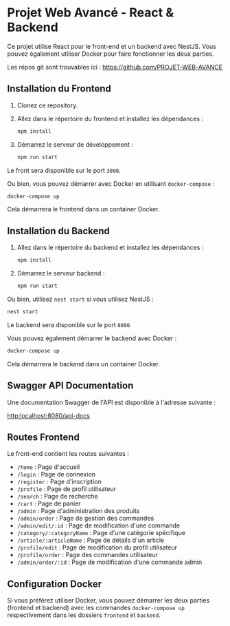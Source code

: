 # Projet Web Avancé - React & Backend

Ce projet utilise React pour le front-end et un backend avec NestJS. Vous pouvez également utiliser Docker pour faire fonctionner les deux parties.

Les répos git sont trouvables ici : https://github.com/PROJET-WEB-AVANCE

## Installation du Frontend

1. Clonez ce repository.

2. Allez dans le répertoire du frontend et installez les dépendances :

   ```bash
   npm install
   ```

3. Démarrez le serveur de développement :

   ```bash
   npm run start
   ```

Le front sera disponible sur le port `3000`.

Ou bien, vous pouvez démarrer avec Docker en utilisant `docker-compose` :

   ```bash
   docker-compose up
   ```

Cela démarrera le frontend dans un container Docker.

## Installation du Backend

1. Allez dans le répertoire du backend et installez les dépendances :

   ```bash
   npm install
   ```

2. Démarrez le serveur backend :

   ```bash
   npm run start
   ```

Ou bien, utilisez `nest start` si vous utilisez NestJS :

   ```bash
   nest start
   ```

Le backend sera disponible sur le port `8080`.

Vous pouvez également démarrer le backend avec Docker :

   ```bash
   docker-compose up
   ```

Cela démarrera le backend dans un container Docker.

## Swagger API Documentation

Une documentation Swagger de l'API est disponible à l'adresse suivante :

[http:localhost:8080/api-docs](http:localhost:8080/api-docs)

## Routes Frontend

Le front-end contient les routes suivantes :

- `/home` : Page d'accueil
- `/login` : Page de connexion
- `/register` : Page d'inscription
- `/profile` : Page de profil utilisateur
- `/search` : Page de recherche
- `/cart` : Page de panier
- `/admin` : Page d'administration des produits
- `/admin/order` : Page de gestion des commandes 
- `/admin/edit/:id` : Page de modification d'une commande
- `/category/:categoryName` : Page d'une catégorie spécifique
- `/article/:articleName` : Page de détails d'un article
- `/profile/edit` : Page de modification du profil utilisateur
- `/profile/order` : Page des commandes utilisateur
- `/admin/order/:id` : Page de modification d'une commande admin

## Configuration Docker

Si vous préférez utiliser Docker, vous pouvez démarrer les deux parties (frontend et backend) avec les commandes `docker-compose up` respectivement dans les dossiers `frontend` et `backend`.

